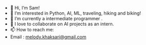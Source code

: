 - 👋 Hi, I’m Sam!
- 👀 I’m interested in Python, AI, ML, traveling, hiking and biking!
- 🌱 I’m currently a intermediate programmer .
- 💞️ I love to collaborate on AI projects as an intern.
- 📫 How to reach me:
- Email : melody.khaksari@gmail.com

<!---
samirakhaksari/samirakhaksari is a ✨ special ✨ repository because its `README.md` (this file) appears on your GitHub profile.
You can click the Preview link to take a look at your changes.
--->

